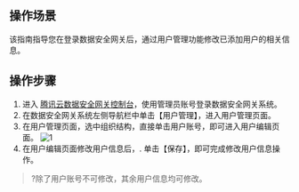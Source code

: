 ## 操作场景

该指南指导您在登录数据安全网关后，通过用户管理功能修改已添加用户的相关信息。


## 操作步骤

1. 进入 [腾讯云数据安全网关控制台](https://console.cloud.tencent.com/dasb)，使用管理员账号登录数据安全网关系统。
2. 在数据安全网关系统左侧导航栏中单击【用户管理】，进入用户管理页面。
3. 在用户管理页面，选中组织结构，直接单击用户账号，即可进入用户编辑页面。
![1](https://main.qcloudimg.com/raw/6d5c9f679b04c832398b851adafc70b6.png)
4. 在用户编辑页面修改用户信息后，. 单击【保存】，即可完成修改用户信息操作。

>?除了用户账号不可修改，其余用户信息均可修改。




